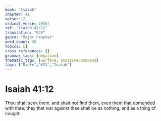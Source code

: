 ```yaml
---
book: "Isaiah"
chapter: 41
verse: 12
ordinal_verse: 18464
ref: "Isaiah 41:12"
translation: "KJV"
genre: "Major Prophet"
word_count: 30
topics: []
cross_references: []
grammar_tags: [negation]
thematic_tags: [warfare, positive-command]
tags: ["Bible","KJV","Isaiah"]
---
```


# Isaiah 41:12

Thou shalt seek them, and shalt not find them, even them that contended with thee: they that war against thee shall be as nothing, and as a thing of nought.
